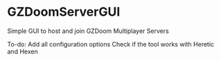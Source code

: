 # GZDoomServerGUI

Simple GUI to host and join GZDoom Multiplayer Servers

To-do:
Add all configuration options
Check if the tool works with Heretic and Hexen

